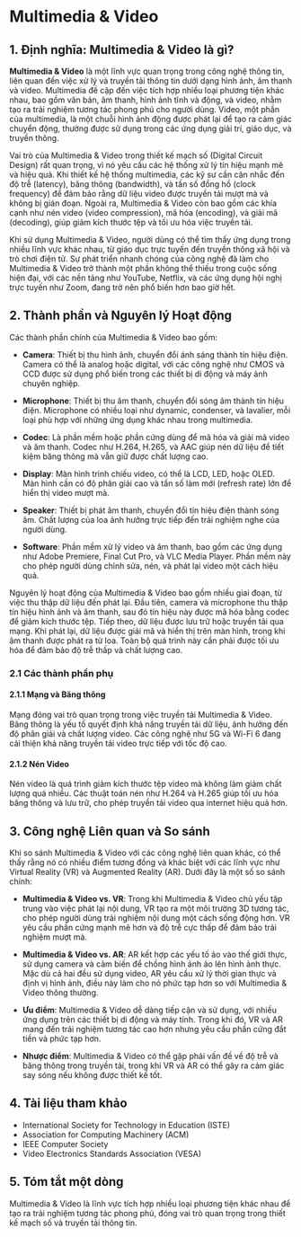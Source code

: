 # Multimedia & Video

## 1. Định nghĩa: Multimedia & Video là gì?
**Multimedia & Video** là một lĩnh vực quan trọng trong công nghệ thông tin, liên quan đến việc xử lý và truyền tải thông tin dưới dạng hình ảnh, âm thanh và video. Multimedia đề cập đến việc tích hợp nhiều loại phương tiện khác nhau, bao gồm văn bản, âm thanh, hình ảnh tĩnh và động, và video, nhằm tạo ra trải nghiệm tương tác phong phú cho người dùng. Video, một phần của multimedia, là một chuỗi hình ảnh động được phát lại để tạo ra cảm giác chuyển động, thường được sử dụng trong các ứng dụng giải trí, giáo dục, và truyền thông.

Vai trò của Multimedia & Video trong thiết kế mạch số (Digital Circuit Design) rất quan trọng, vì nó yêu cầu các hệ thống xử lý tín hiệu mạnh mẽ và hiệu quả. Khi thiết kế hệ thống multimedia, các kỹ sư cần cân nhắc đến độ trễ (latency), băng thông (bandwidth), và tần số đồng hồ (clock frequency) để đảm bảo rằng dữ liệu video được truyền tải mượt mà và không bị gián đoạn. Ngoài ra, Multimedia & Video còn bao gồm các khía cạnh như nén video (video compression), mã hóa (encoding), và giải mã (decoding), giúp giảm kích thước tệp và tối ưu hóa việc truyền tải.

Khi sử dụng Multimedia & Video, người dùng có thể tìm thấy ứng dụng trong nhiều lĩnh vực khác nhau, từ giáo dục trực tuyến đến truyền thông xã hội và trò chơi điện tử. Sự phát triển nhanh chóng của công nghệ đã làm cho Multimedia & Video trở thành một phần không thể thiếu trong cuộc sống hiện đại, với các nền tảng như YouTube, Netflix, và các ứng dụng hội nghị trực tuyến như Zoom, đang trở nên phổ biến hơn bao giờ hết.

## 2. Thành phần và Nguyên lý Hoạt động
Các thành phần chính của Multimedia & Video bao gồm:

- **Camera**: Thiết bị thu hình ảnh, chuyển đổi ánh sáng thành tín hiệu điện. Camera có thể là analog hoặc digital, với các công nghệ như CMOS và CCD được sử dụng phổ biến trong các thiết bị di động và máy ảnh chuyên nghiệp.

- **Microphone**: Thiết bị thu âm thanh, chuyển đổi sóng âm thành tín hiệu điện. Microphone có nhiều loại như dynamic, condenser, và lavalier, mỗi loại phù hợp với những ứng dụng khác nhau trong multimedia.

- **Codec**: Là phần mềm hoặc phần cứng dùng để mã hóa và giải mã video và âm thanh. Codec như H.264, H.265, và AAC giúp nén dữ liệu để tiết kiệm băng thông mà vẫn giữ được chất lượng cao.

- **Display**: Màn hình trình chiếu video, có thể là LCD, LED, hoặc OLED. Màn hình cần có độ phân giải cao và tần số làm mới (refresh rate) lớn để hiển thị video mượt mà.

- **Speaker**: Thiết bị phát âm thanh, chuyển đổi tín hiệu điện thành sóng âm. Chất lượng của loa ảnh hưởng trực tiếp đến trải nghiệm nghe của người dùng.

- **Software**: Phần mềm xử lý video và âm thanh, bao gồm các ứng dụng như Adobe Premiere, Final Cut Pro, và VLC Media Player. Phần mềm này cho phép người dùng chỉnh sửa, nén, và phát lại video một cách hiệu quả.

Nguyên lý hoạt động của Multimedia & Video bao gồm nhiều giai đoạn, từ việc thu thập dữ liệu đến phát lại. Đầu tiên, camera và microphone thu thập tín hiệu hình ảnh và âm thanh, sau đó tín hiệu này được mã hóa bằng codec để giảm kích thước tệp. Tiếp theo, dữ liệu được lưu trữ hoặc truyền tải qua mạng. Khi phát lại, dữ liệu được giải mã và hiển thị trên màn hình, trong khi âm thanh được phát ra từ loa. Toàn bộ quá trình này cần phải được tối ưu hóa để đảm bảo độ trễ thấp và chất lượng cao.

### 2.1 Các thành phần phụ
#### 2.1.1 Mạng và Băng thông
Mạng đóng vai trò quan trọng trong việc truyền tải Multimedia & Video. Băng thông là yếu tố quyết định khả năng truyền tải dữ liệu, ảnh hưởng đến độ phân giải và chất lượng video. Các công nghệ như 5G và Wi-Fi 6 đang cải thiện khả năng truyền tải video trực tiếp với tốc độ cao.

#### 2.1.2 Nén Video
Nén video là quá trình giảm kích thước tệp video mà không làm giảm chất lượng quá nhiều. Các thuật toán nén như H.264 và H.265 giúp tối ưu hóa băng thông và lưu trữ, cho phép truyền tải video qua internet hiệu quả hơn.

## 3. Công nghệ Liên quan và So sánh
Khi so sánh Multimedia & Video với các công nghệ liên quan khác, có thể thấy rằng nó có nhiều điểm tương đồng và khác biệt với các lĩnh vực như Virtual Reality (VR) và Augmented Reality (AR). Dưới đây là một số so sánh chính:

- **Multimedia & Video vs. VR**: Trong khi Multimedia & Video chủ yếu tập trung vào việc phát lại nội dung, VR tạo ra một môi trường 3D tương tác, cho phép người dùng trải nghiệm nội dung một cách sống động hơn. VR yêu cầu phần cứng mạnh mẽ hơn và độ trễ cực thấp để đảm bảo trải nghiệm mượt mà.

- **Multimedia & Video vs. AR**: AR kết hợp các yếu tố ảo vào thế giới thực, sử dụng camera và cảm biến để chồng hình ảnh ảo lên hình ảnh thực. Mặc dù cả hai đều sử dụng video, AR yêu cầu xử lý thời gian thực và định vị hình ảnh, điều này làm cho nó phức tạp hơn so với Multimedia & Video thông thường.

- **Ưu điểm**: Multimedia & Video dễ dàng tiếp cận và sử dụng, với nhiều ứng dụng trên các thiết bị di động và máy tính. Trong khi đó, VR và AR mang đến trải nghiệm tương tác cao hơn nhưng yêu cầu phần cứng đắt tiền và phức tạp hơn.

- **Nhược điểm**: Multimedia & Video có thể gặp phải vấn đề về độ trễ và băng thông trong truyền tải, trong khi VR và AR có thể gây ra cảm giác say sóng nếu không được thiết kế tốt.

## 4. Tài liệu tham khảo
- International Society for Technology in Education (ISTE)
- Association for Computing Machinery (ACM)
- IEEE Computer Society
- Video Electronics Standards Association (VESA)

## 5. Tóm tắt một dòng
Multimedia & Video là lĩnh vực tích hợp nhiều loại phương tiện khác nhau để tạo ra trải nghiệm tương tác phong phú, đóng vai trò quan trọng trong thiết kế mạch số và truyền tải thông tin.